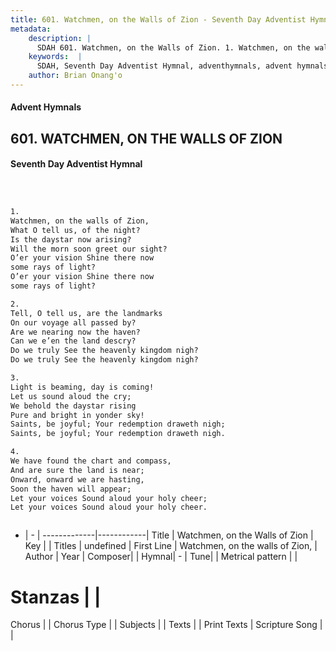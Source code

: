 ```yaml
---
title: 601. Watchmen, on the Walls of Zion - Seventh Day Adventist Hymnal
metadata:
    description: |
      SDAH 601. Watchmen, on the Walls of Zion. 1. Watchmen, on the walls of Zion, What O tell us, of the night? Is the daystar now arising? Will the morn soon greet our sight? O’er your vision Shine there now some rays of light? O’er your vision Shine there now some rays of light?
    keywords:  |
      SDAH, Seventh Day Adventist Hymnal, adventhymnals, advent hymnals, Watchmen, on the Walls of Zion, Watchmen, on the walls of Zion, 
    author: Brian Onang'o
---
```


#### Advent Hymnals
## 601. WATCHMEN, ON THE WALLS OF ZION
#### Seventh Day Adventist Hymnal

```txt



1.
Watchmen, on the walls of Zion,
What O tell us, of the night?
Is the daystar now arising?
Will the morn soon greet our sight?
O’er your vision Shine there now
some rays of light?
O’er your vision Shine there now
some rays of light?

2.
Tell, O tell us, are the landmarks
On our voyage all passed by?
Are we nearing now the haven?
Can we e’en the land descry?
Do we truly See the heavenly kingdom nigh?
Do we truly See the heavenly kingdom nigh?

3.
Light is beaming, day is coming!
Let us sound aloud the cry;
We behold the daystar rising
Pure and bright in yonder sky!
Saints, be joyful; Your redemption draweth nigh;
Saints, be joyful; Your redemption draweth nigh.

4.
We have found the chart and compass,
And are sure the land is near;
Onward, onward we are hasting,
Soon the haven will appear;
Let your voices Sound aloud your holy cheer;
Let your voices Sound aloud your holy cheer.



```

- |   -  |
-------------|------------|
Title | Watchmen, on the Walls of Zion |
Key |  |
Titles | undefined |
First Line | Watchmen, on the walls of Zion, |
Author | 
Year | 
Composer|  |
Hymnal|  - |
Tune|  |
Metrical pattern | |
# Stanzas |  |
Chorus |  |
Chorus Type |  |
Subjects |  |
Texts |  |
Print Texts | 
Scripture Song |  |
  
